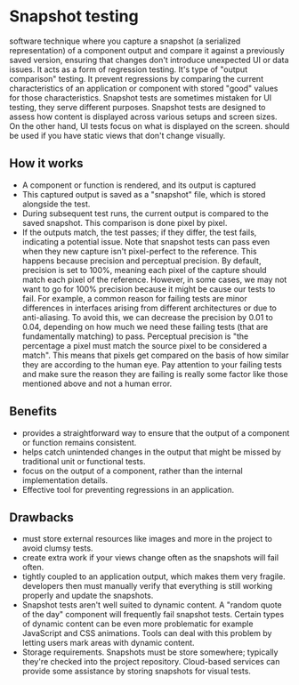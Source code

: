 # Snapshot testing
software technique where you capture a snapshot (a serialized representation) of a component output and compare it against a previously saved version, ensuring that changes don't introduce unexpected UI or data issues.
It acts as a form of regression testing.
It's type of "output comparison" testing. It prevent regressions by comparing the current characteristics of an application or component with stored "good" values for those characteristics.
Snapshot tests are sometimes mistaken for UI testing, they serve different purposes. Snapshot tests are designed to assess how content is displayed across various setups and screen sizes. On the other hand, UI tests focus on what is displayed on the screen.
should be used if you have static views that don't change visually.
## How it works
- A component or function is rendered, and its output is captured
- This captured output is saved as a "snapshot" file, which is stored alongside the test.
- During subsequent test runs, the current output is compared to the saved snapshot. This comparison is done pixel by pixel.
- If the outputs match, the test passes; if they differ, the test fails, indicating a potential issue.
Note that snapshot tests can pass even when they new capture isn't pixel-perfect to the reference. This happens because precision and perceptual precision.
By default, precision is set to 100%, meaning each pixel of the capture should match each pixel of the reference. However, in some cases, we may not want to go for 100% precision because it might be cause our tests to fail.
For example, a common reason for failing tests are minor differences in interfaces arising from different architectures or due to anti-aliasing. To avoid this, we can decrease the precision by 0.01 to 0.04, depending on how much we need these failing tests (that are fundamentally matching) to pass.
Perceptual precision is "the percentage a pixel must match the source pixel to be considered a match". This means that pixels get compared on the basis of how similar they are according to the human eye.
Pay attention to your failing tests and make sure the reason they are failing is really some factor like those mentioned above and not a human error.
## Benefits
- provides a straightforward way to ensure that the output of a component or function remains consistent.
- helps catch unintended changes in the output that might be missed by traditional unit or functional tests.
- focus on the output of a component, rather than the internal implementation details.
- Effective tool for preventing regressions in an application.
## Drawbacks
- must store external resources like images and more in the project to avoid clumsy tests.
- create extra work if your views change often as the snapshots will fail often.
- tightly coupled to an application output, which makes them very fragile. developers then must manually verify that everything is still working properly and update the snapshots.
- Snapshot tests aren't well suited to dynamic content. A "random quote of the day" component will frequently fail snapshot tests. Certain types of dynamic content can be even more problematic for example JavaScript and CSS animations. Tools can deal with this problem by letting users mark areas with dynamic content.
- Storage requirements. Snapshots must be store somewhere; typically they're checked into the project repository. Cloud-based services can provide some assistance by storing snapshots for visual tests.